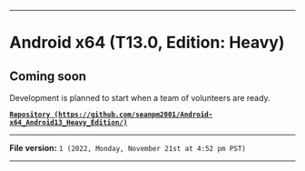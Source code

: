 
***

# Android x64 (T13.0, Edition: Heavy)

## Coming soon

Development is planned to start when a team of volunteers are ready.

**[`Repository (https://github.com/seanpm2001/Android-x64_Android13_Heavy_Edition/)`](https://github.com/seanpm2001/Android-x64_Android13_Heavy_Edition/)**

***

**File version:** `1 (2022, Monday, November 21st at 4:52 pm PST)`

***
